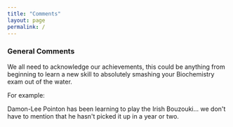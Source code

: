 ```yaml
---
title: "Comments"
layout: page
permalink: /
---
```


### General Comments

We all need to acknowledge our achievements, this could be anything
from beginning to learn a new skill to absolutely smashing your
Biochemistry exam out of the water.

For example:

Damon-Lee Pointon has been learning to play the Irish Bouzouki... 
we don't have to mention that he hasn't picked it up in a year or two. 
